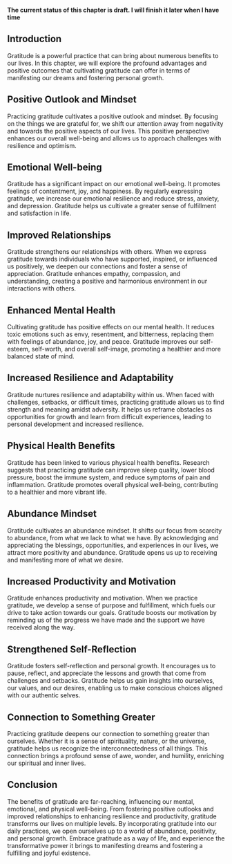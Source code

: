 **The current status of this chapter is draft. I will finish it later when I have time**

Introduction
------------

Gratitude is a powerful practice that can bring about numerous benefits to our lives. In this chapter, we will explore the profound advantages and positive outcomes that cultivating gratitude can offer in terms of manifesting our dreams and fostering personal growth.

Positive Outlook and Mindset
----------------------------

Practicing gratitude cultivates a positive outlook and mindset. By focusing on the things we are grateful for, we shift our attention away from negativity and towards the positive aspects of our lives. This positive perspective enhances our overall well-being and allows us to approach challenges with resilience and optimism.

Emotional Well-being
--------------------

Gratitude has a significant impact on our emotional well-being. It promotes feelings of contentment, joy, and happiness. By regularly expressing gratitude, we increase our emotional resilience and reduce stress, anxiety, and depression. Gratitude helps us cultivate a greater sense of fulfillment and satisfaction in life.

Improved Relationships
----------------------

Gratitude strengthens our relationships with others. When we express gratitude towards individuals who have supported, inspired, or influenced us positively, we deepen our connections and foster a sense of appreciation. Gratitude enhances empathy, compassion, and understanding, creating a positive and harmonious environment in our interactions with others.

Enhanced Mental Health
----------------------

Cultivating gratitude has positive effects on our mental health. It reduces toxic emotions such as envy, resentment, and bitterness, replacing them with feelings of abundance, joy, and peace. Gratitude improves our self-esteem, self-worth, and overall self-image, promoting a healthier and more balanced state of mind.

Increased Resilience and Adaptability
-------------------------------------

Gratitude nurtures resilience and adaptability within us. When faced with challenges, setbacks, or difficult times, practicing gratitude allows us to find strength and meaning amidst adversity. It helps us reframe obstacles as opportunities for growth and learn from difficult experiences, leading to personal development and increased resilience.

Physical Health Benefits
------------------------

Gratitude has been linked to various physical health benefits. Research suggests that practicing gratitude can improve sleep quality, lower blood pressure, boost the immune system, and reduce symptoms of pain and inflammation. Gratitude promotes overall physical well-being, contributing to a healthier and more vibrant life.

Abundance Mindset
-----------------

Gratitude cultivates an abundance mindset. It shifts our focus from scarcity to abundance, from what we lack to what we have. By acknowledging and appreciating the blessings, opportunities, and experiences in our lives, we attract more positivity and abundance. Gratitude opens us up to receiving and manifesting more of what we desire.

Increased Productivity and Motivation
-------------------------------------

Gratitude enhances productivity and motivation. When we practice gratitude, we develop a sense of purpose and fulfillment, which fuels our drive to take action towards our goals. Gratitude boosts our motivation by reminding us of the progress we have made and the support we have received along the way.

Strengthened Self-Reflection
----------------------------

Gratitude fosters self-reflection and personal growth. It encourages us to pause, reflect, and appreciate the lessons and growth that come from challenges and setbacks. Gratitude helps us gain insights into ourselves, our values, and our desires, enabling us to make conscious choices aligned with our authentic selves.

Connection to Something Greater
-------------------------------

Practicing gratitude deepens our connection to something greater than ourselves. Whether it is a sense of spirituality, nature, or the universe, gratitude helps us recognize the interconnectedness of all things. This connection brings a profound sense of awe, wonder, and humility, enriching our spiritual and inner lives.

Conclusion
----------

The benefits of gratitude are far-reaching, influencing our mental, emotional, and physical well-being. From fostering positive outlooks and improved relationships to enhancing resilience and productivity, gratitude transforms our lives on multiple levels. By incorporating gratitude into our daily practices, we open ourselves up to a world of abundance, positivity, and personal growth. Embrace gratitude as a way of life, and experience the transformative power it brings to manifesting dreams and fostering a fulfilling and joyful existence.
